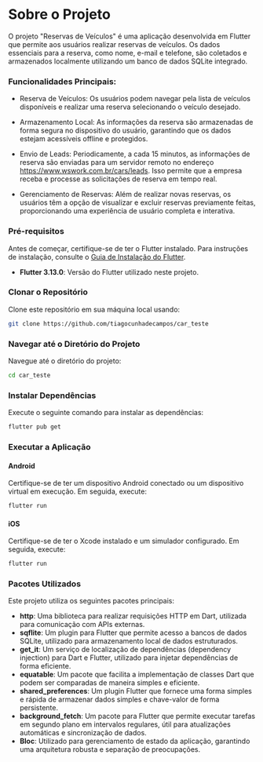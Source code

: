 <!-- @format -->

# Sobre o Projeto
O projeto "Reservas de Veículos" é uma aplicação desenvolvida em Flutter que permite aos usuários realizar reservas de veículos. Os dados essenciais para a reserva, como nome, e-mail e telefone, são coletados e armazenados localmente utilizando um banco de dados SQLite integrado.

###  Funcionalidades Principais:
- Reserva de Veículos: Os usuários podem navegar pela lista de veículos disponíveis e realizar uma reserva selecionando o veículo desejado.

- Armazenamento Local: As informações da reserva são armazenadas de forma segura no dispositivo do usuário, garantindo que os dados estejam acessíveis offline e protegidos.

 - Envio de Leads: Periodicamente, a cada 15 minutos, as informações de reserva são enviadas para um servidor remoto no endereço https://www.wswork.com.br/cars/leads. Isso permite que a empresa receba e processe as solicitações de reserva em tempo real.

 - Gerenciamento de Reservas: Além de realizar novas reservas, os usuários têm a opção de visualizar e excluir reservas previamente feitas, proporcionando uma experiência de usuário completa e interativa.

### Pré-requisitos

Antes de começar, certifique-se de ter o Flutter instalado. Para instruções de instalação, consulte o [Guia de Instalação do Flutter](https://flutter.dev/docs/get-started/install).

- **Flutter 3.13.0**: Versão do Flutter utilizado neste projeto.
  
### Clonar o Repositório

Clone este repositório em sua máquina local usando:

```bash
git clone https://github.com/tiagocunhadecampos/car_teste
```

### Navegar até o Diretório do Projeto

Navegue até o diretório do projeto:

```bash
cd car_teste
```

### Instalar Dependências

Execute o seguinte comando para instalar as dependências:

```bash
flutter pub get
```

### Executar a Aplicação

#### Android

Certifique-se de ter um dispositivo Android conectado ou um dispositivo virtual em execução. Em seguida, execute:

```bash
flutter run
```

#### iOS

Certifique-se de ter o Xcode instalado e um simulador configurado. Em seguida, execute:

```bash
flutter run
```

### Pacotes Utilizados

Este projeto utiliza os seguintes pacotes principais:

- **http**: Uma biblioteca para realizar requisições HTTP em Dart, utilizada para comunicação com APIs externas.
- **sqflite**: Um plugin para Flutter que permite acesso a bancos de dados SQLite, utilizado para armazenamento local de dados estruturados.
- **get_it**: Um serviço de localização de dependências (dependency injection) para Dart e Flutter, utilizado para injetar dependências de forma eficiente.
- **equatable**: Um pacote que facilita a implementação de classes Dart que podem ser comparadas de maneira simples e eficiente.
- **shared_preferences**: Um plugin Flutter que fornece uma forma simples e rápida de armazenar dados simples e chave-valor de forma persistente.
- **background_fetch**: Um pacote para Flutter que permite executar tarefas em segundo plano em intervalos regulares, útil para atualizações automáticas e sincronização de dados.
- **Bloc**: Utilizado para gerenciamento de estado da aplicação, garantindo uma arquitetura robusta e separação de preocupações.

